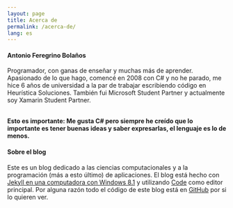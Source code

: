 ```yaml
---
layout: page
title: Acerca de
permalink: /acerca-de/
lang: es
---
```

#### Antonio Feregrino Bolaños  
Programador, con ganas de enseñar y muchas más de aprender. Apasionado de lo que hago, comencé en 2008 con C# y no he parado, me hice 6 años de universidad a la par de trabajar escribiendo código en Heurística Soluciones. También fui Microsoft Student Partner y actualmente soy Xamarin Student Partner.  
<br />

**Esto es importante: Me gusta C# pero siempre he creído que lo importante es tener buenas ideas y saber expresarlas, el lenguaje es lo de menos.**


#### Sobre el blog
Este es un blog dedicado a las ciencias computacionales y a la programación (más a esto último) de aplicaciones. El blog está hecho con [Jekyll en una computadora con Windows 8.1](http://jekyll-windows.juthilo.com) y utilizando [Code](https://code.visualstudio.com) como editor principal. Por alguna razón todo el código de este blog está en [GitHub](http://github.com/fferegrino/that-c-sharp-guy) por si lo quieren ver.